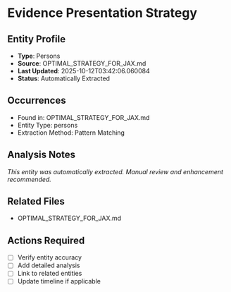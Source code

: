 # Evidence Presentation Strategy

## Entity Profile
- **Type**: Persons
- **Source**: OPTIMAL_STRATEGY_FOR_JAX.md
- **Last Updated**: 2025-10-12T03:42:06.060084
- **Status**: Automatically Extracted

## Occurrences
- Found in: OPTIMAL_STRATEGY_FOR_JAX.md
- Entity Type: persons
- Extraction Method: Pattern Matching

## Analysis Notes
*This entity was automatically extracted. Manual review and enhancement recommended.*

## Related Files
- OPTIMAL_STRATEGY_FOR_JAX.md

## Actions Required
- [ ] Verify entity accuracy
- [ ] Add detailed analysis
- [ ] Link to related entities
- [ ] Update timeline if applicable
